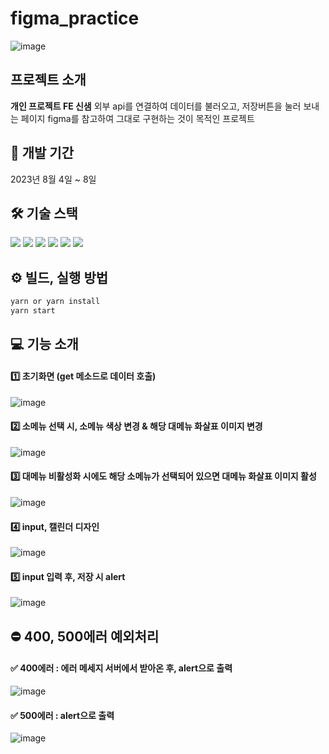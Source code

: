 # figma_practice
![image](https://github.com/SAEMMM/figma_practice/assets/127721029/4cbe70e0-3d3f-4ed4-aac4-613a90e5b939)

## 프로젝트 소개
**개인 프로젝트 FE 신샘**
외부 api를 연결하여 데이터를 불러오고, 저장버튼을 눌러 보내는 페이지
figma를 참고하여 그대로 구현하는 것이 목적인 프로젝트

## 📆 개발 기간
2023년 8월 4일 ~ 8일

## 🛠 기술 스택
<img src="https://img.shields.io/badge/react-61DAFB?style=for-the-badge&logo=react&logoColor=black"> <img src="https://img.shields.io/badge/typescript-3178C6?style=for-the-badge&logo=typescript&logoColor=white"> 
<img src="https://img.shields.io/badge/scss-CC6699?style=for-the-badge&logo=sass&logoColor=white">
<img src="https://img.shields.io/badge/antdesign-0170FE?style=for-the-badge&logo=antdesign&logoColor=white">
<img src="https://img.shields.io/badge/axios-5A29E4?style=for-the-badge&logo=axios&logoColor=white">
<img src="https://img.shields.io/badge/reactquery-FF4154?style=for-the-badge&logo=reactquery&logoColor=white">

## ⚙ 빌드, 실행 방법
```ts
yarn or yarn install
yarn start
```

## 💻 기능 소개
#### 1️⃣ 초기화면 (get 메소드로 데이터 호출)
![image](https://github.com/SAEMMM/figma_practice/assets/127721029/138bc93e-6f59-493d-8b8b-012c3f63bdaf)

#### 2️⃣ 소메뉴 선택 시, 소메뉴 색상 변경 & 해당 대메뉴 화살표 이미지 변경
![image](https://github.com/SAEMMM/figma_practice/assets/127721029/068087ba-cc7d-4dc8-9eec-cc1964fc86f9)

#### 3️⃣ 대메뉴 비활성화 시에도 해당 소메뉴가 선택되어 있으면 대메뉴 화살표 이미지 활성
![image](https://github.com/SAEMMM/figma_practice/assets/127721029/1618a7cd-9090-4e19-b5fd-22ba370b0c1f)

#### 4️⃣ input, 캘린더 디자인
![image](https://github.com/SAEMMM/figma_practice/assets/127721029/c0da1498-4e63-4580-9660-d476d1bf2cfd)

#### 5️⃣ input 입력 후, 저장 시 alert
![image](https://github.com/SAEMMM/figma_practice/assets/127721029/7d4e5f32-f8c4-4c09-9a7f-ca4c5df93b65)

## ⛔ 400, 500에러 예외처리
#### ✅ 400에러 : 에러 메세지 서버에서 받아온 후, alert으로 출력
![image](https://github.com/SAEMMM/figma_practice/assets/127721029/3da10a71-9aa5-4bb4-b2bc-2c3a98867d3c)

#### ✅ 500에러 : alert으로 출력
![image](https://github.com/SAEMMM/figma_practice/assets/127721029/a0da70f9-06a4-4dda-bebc-63881399b5b0)
